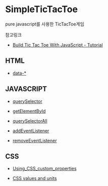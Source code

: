 # SimpleTicTacToe

pure javascript를 사용한 TicTacToe게임


참고링크
- [Build Tic Tac Toe With JavaScript - Tutorial](https://www.youtube.com/watch?v=Y-GkMjUZsmM)


## HTML

- [data-*](https://developer.mozilla.org/ko/docs/Web/HTML/Global_attributes/data-*)


## JAVASCRIPT

- [querySelector](https://developer.mozilla.org/ko/docs/Web/API/Document/querySelector)

- [getElementById](https://developer.mozilla.org/ko/docs/Web/API/Document/getElementById)


- [querySelectorAll](https://developer.mozilla.org/ko/docs/Web/API/Document/querySelectorAll)

- [addEventListener](https://developer.mozilla.org/ko/docs/Web/API/EventTarget/addEventListener)

- [removeEventListener](https://developer.mozilla.org/ko/docs/Web/API/EventTarget/removeEventListener)



## CSS

- [Using_CSS_custom_properties](https://developer.mozilla.org/ko/docs/Web/CSS/Using_CSS_custom_properties)

- [CSS values and units](https://developer.mozilla.org/en-US/docs/Learn/CSS/Building_blocks/Values_and_units)

